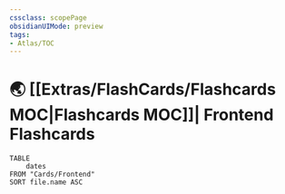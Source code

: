 ```yaml
---
cssclass: scopePage
obsidianUIMode: preview
tags:
- Atlas/TOC
---
```


# 🌏 [[Extras/FlashCards/Flashcards MOC|Flashcards MOC]]| Frontend Flashcards

``` dataview
TABLE 
	dates
FROM "Cards/Frontend"
SORT file.name ASC
```